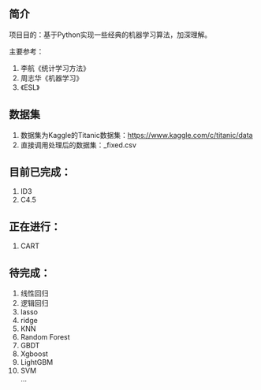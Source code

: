 ## 简介
项目目的：基于Python实现一些经典的机器学习算法，加深理解。

主要参考：
1. 李航《统计学习方法》
2. 周志华《机器学习》
3. 《ESL》

## 数据集
1. 数据集为Kaggle的Titanic数据集：https://www.kaggle.com/c/titanic/data
2. 直接调用处理后的数据集：_fixed.csv

## 目前已完成：
1. ID3
2. C4.5

## 正在进行：
1. CART

## 待完成：
1. 线性回归
2. 逻辑回归
3. lasso
4. ridge
5. KNN
6. Random Forest
7. GBDT
8. Xgboost
9. LightGBM
10. SVM    
...
